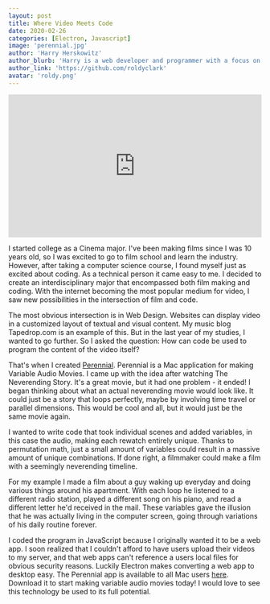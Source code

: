 ```yaml
---
layout: post
title: Where Video Meets Code
date: 2020-02-26
categories: [Electron, Javascript]
image: 'perennial.jpg'
author: 'Harry Herskowitz'
author_blurb: 'Harry is a web developer and programmer with a focus on using technology to empower local artists and communities'
author_link: 'https://github.com/roldyclark'
avatar: 'roldy.png'
---
```


<div style="padding:56.25% 0 0 0;position:relative;"><iframe src="https://player.vimeo.com/video/214118670?h=bc60f79d0f&title=0&byline=0&portrait=0" style="position:absolute;top:0;left:0;width:100%;height:100%;" frameborder="0" allow="autoplay; fullscreen; picture-in-picture" allowfullscreen></iframe></div><script src="https://player.vimeo.com/api/player.js"></script>

I started college as a Cinema major. I've been making films since I was 10 years old, so I was excited to go to film school and learn the industry. However, after taking a computer science course, I found myself just as excited about coding. As a technical person it came easy to me. I decided to create an interdisciplinary major that encompassed both film making and coding. With the internet becoming the most popular medium for video, I saw new possibilities in the intersection of film and code.

The most obvious intersection is in Web Design. Websites can display video in a customized layout of textual and visual content. My music blog Tapedrop.com is an example of this. But in the last year of my studies, I wanted to go further. So I asked the question: How can code be used to program the content of the video itself?

That's when I created [Perennial](https://github.com/roldyclark/Perennial). Perennial is a Mac application for making Variable Audio Movies. I came up with the idea after watching The Neverending Story. It's a great movie, but it had one problem - it ended! I began thinking about what an actual neverending movie would look like. It could just be a story that loops perfectly, maybe by involving time travel or parallel dimensions. This would be cool and all, but it would just be the same movie again.

I wanted to write code that took individual scenes and added variables, in this case the audio, making each rewatch entirely unique. Thanks to permutation math, just a small amount of variables could result in a massive amount of unique combinations. If done right, a filmmaker could make a film with a seemingly neverending timeline.

For my example I made a film about a guy waking up everyday and doing various things around his apartment. With each loop he listened to a different radio station, played a different song on his piano, and read a different letter he'd received in the mail. These variables gave the illusion that he was actually living in the computer screen, going through variations of his daily routine forever.

I coded the program in JavaScript because I originally wanted it to be a web app. I soon realized that I couldn't afford to have users upload their videos to my server, and that web apps can't reference a users local files for obvious security reasons. Luckily Electron makes converting a web app to desktop easy. The Perennial app is available to all Mac users [here](https://github.com/roldyclark/Perennial/releases/tag/v1.0). Download it to start making variable audio movies today! I would love to see this technology be used to its full potential.

